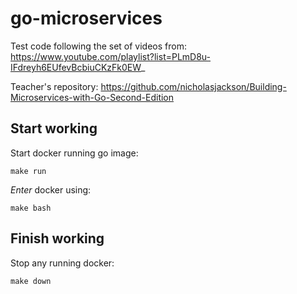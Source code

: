 # go-microservices

Test code following the set of videos from:  https://www.youtube.com/playlist?list=PLmD8u-IFdreyh6EUfevBcbiuCKzFk0EW_

Teacher's repository: https://github.com/nicholasjackson/Building-Microservices-with-Go-Second-Edition

## Start working

Start docker running go image:

```
make run
```

_Enter_ docker using:

```
make bash
```

## Finish working

Stop any running docker:

```
make down
```
